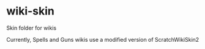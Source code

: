 # wiki-skin
Skin folder for wikis

Currently, Spells and Guns wikis use a modified version of ScratchWikiSkin2
